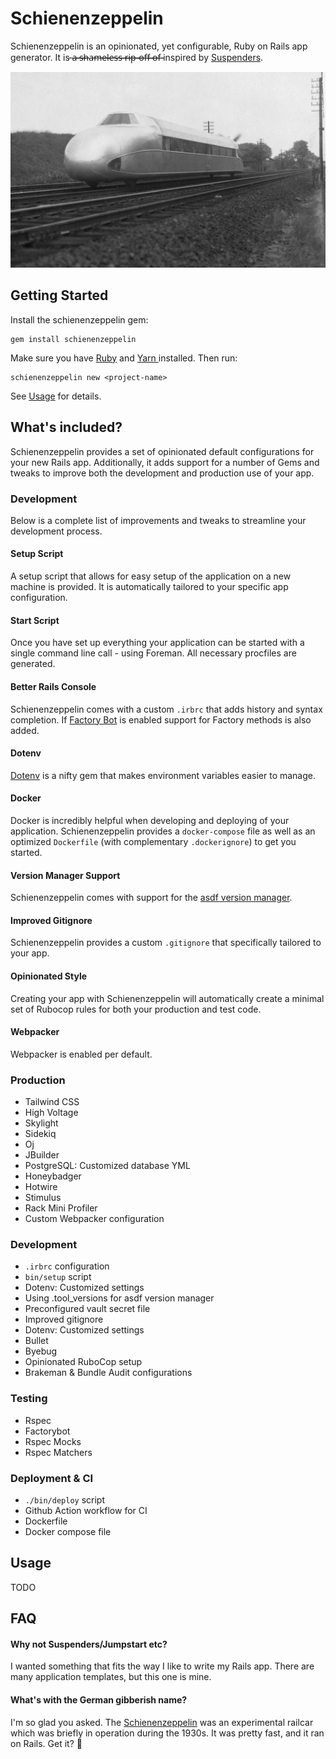 # Schienenzeppelin

Schienenzeppelin is an opinionated, yet configurable, Ruby on Rails app generator. It is  ̶a̶̶̶ ̶̶̶s̶̶̶h̶̶̶a̶̶̶m̶̶̶e̶̶̶l̶̶̶e̶̶̶s̶̶̶s̶̶̶ ̶̶̶r̶̶̶i̶̶̶p̶̶̶-̶̶̶o̶̶̶f̶̶̶f̶̶̶ ̶̶̶o̶̶̶f̶̶̶ inspired by [Suspenders](https://github.com/thoughtbot/suspenders).

![zeppelin](./schienenzeppelin.jpg)

## Getting Started

Install the schienenzeppelin gem: 

```
gem install schienenzeppelin
```

Make sure you have [Ruby](https://www.ruby-lang.org/en/) and [ Yarn ](https://yarnpkg.com/) installed. Then run:

```
schienenzeppelin new <project-name>
```

See [Usage](#usage) for details.

## What's included? 

Schienenzeppelin provides a set of opinionated default configurations for your new Rails app. Additionally, it adds support
for a number of Gems and tweaks to improve both the development and production use of your app.

### Development

Below is a complete list of improvements and tweaks to streamline your development process.

#### Setup Script 

A setup script that allows for easy setup of the application on a new machine is provided. It is automatically tailored to your specific
 app configuration.
 
#### Start Script 

Once you have set up everything your application can be started with a single command line call - using Foreman. All necessary procfiles are generated.
 
#### Better Rails Console

Schienenzeppelin comes with a custom `.irbrc` that adds history and syntax completion. If [Factory Bot](#factory_bot) is enabled support
for Factory methods is also added.

#### Dotenv 

[Dotenv](https://github.com/bkeepers/dotenv) is a nifty gem that makes environment variables easier to manage. 

#### Docker 

Docker is incredibly helpful when developing and deploying of your application. Schienenzeppelin provides a `docker-compose` file
as well as an optimized `Dockerfile` (with complementary `.dockerignore`) to get you started. 

#### Version Manager Support

Schienenzeppelin comes with support for the [asdf version manager](https://asdf-vm.com/#/).

#### Improved Gitignore

Schienenzeppelin provides a custom `.gitignore` that specifically tailored to your app.

#### Opinionated Style 

Creating your app with Schienenzeppelin will automatically create a minimal set of Rubocop rules for both your production and test code.

#### Webpacker

Webpacker is enabled per default.

### Production

- Tailwind CSS
- High Voltage
- Skylight
- Sidekiq
- Oj
- JBuilder
- PostgreSQL: Customized database YML
- Honeybadger
- Hotwire 
- Stimulus 
- Rack Mini Profiler
- Custom Webpacker configuration

### Development
- `.irbrc` configuration
- `bin/setup` script
- Dotenv: Customized settings
- Using .tool_versions for asdf version manager
- Preconfigured vault secret file
- Improved gitignore
- Dotenv: Customized settings
- Bullet
- Byebug
- Opinionated RuboCop setup
- Brakeman & Bundle Audit configurations

### Testing
- Rspec
- Factorybot
- Rspec Mocks
- Rspec Matchers

### Deployment & CI

- `./bin/deploy` script
- Github Action workflow for CI
- Dockerfile
- Docker compose file

## Usage

TODO

## FAQ

#### Why not Suspenders/Jumpstart etc? 

I wanted something that fits the way I like to write my Rails app. There are many application templates, but this one is mine.

#### What's with the German gibberish name?

I'm so glad you asked. The [Schienenzeppelin](https://en.wikipedia.org/wiki/Schienenzeppelin) was an experimental railcar which was briefly in operation during the 1930s. It was pretty fast, and it ran on Rails. Get it? :zany_face:
